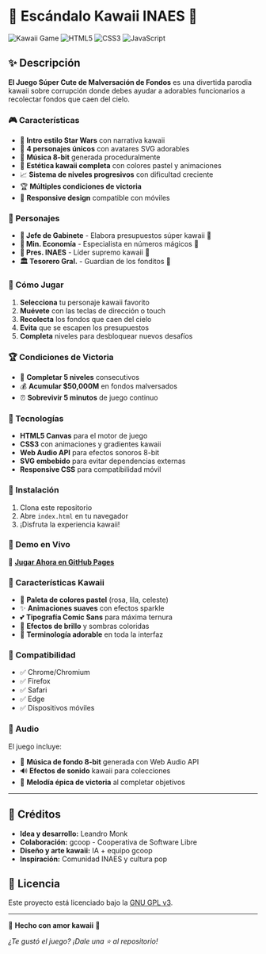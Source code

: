 # 🌸 Escándalo Kawaii INAES 🌸

![Kawaii Game](https://img.shields.io/badge/Game-Kawaii-FF69B4?style=for-the-badge&logo=gamepad)
![HTML5](https://img.shields.io/badge/HTML5-E34F26?style=for-the-badge&logo=html5&logoColor=white)
![CSS3](https://img.shields.io/badge/CSS3-1572B6?style=for-the-badge&logo=css3&logoColor=white)
![JavaScript](https://img.shields.io/badge/JavaScript-F7DF1E?style=for-the-badge&logo=javascript&logoColor=black)

## ✨ Descripción

**El Juego Súper Cute de Malversación de Fondos** es una divertida parodia kawaii sobre corrupción donde debes ayudar a adorables funcionarios a recolectar fondos que caen del cielo.

### 🎮 Características

- 🌟 **Intro estilo Star Wars** con narrativa kawaii
- 🦄 **4 personajes únicos** con avatares SVG adorables
- 🎵 **Música 8-bit** generada proceduralmente
- 🌈 **Estética kawaii completa** con colores pastel y animaciones
- 📈 **Sistema de niveles progresivos** con dificultad creciente
- 🏆 **Múltiples condiciones de victoria**
- 📱 **Responsive design** compatible con móviles

### 🌸 Personajes

- **👔 Jefe de Gabinete** - Elabora presupuestos súper kawaii 💝
- **💼 Min. Economía** - Especialista en números mágicos 🌟  
- **🎩 Pres. INAES** - Líder supremo kawaii 🦄
- **🏛️ Tesorero Gral.** - Guardian de los fonditos 💎

### 🎯 Cómo Jugar

1. **Selecciona** tu personaje kawaii favorito
2. **Muévete** con las teclas de dirección o touch
3. **Recolecta** los fondos que caen del cielo
4. **Evita** que se escapen los presupuestos
5. **Completa** niveles para desbloquear nuevos desafíos

### 🏆 Condiciones de Victoria

- 🌟 **Completar 5 niveles** consecutivos
- 💰 **Acumular $50,000M** en fondos malversados
- ⏰ **Sobrevivir 5 minutos** de juego continuo

### 🎨 Tecnologías

- **HTML5 Canvas** para el motor de juego
- **CSS3** con animaciones y gradientes kawaii
- **Web Audio API** para efectos sonoros 8-bit
- **SVG embebido** para evitar dependencias externas
- **Responsive CSS** para compatibilidad móvil

### 🌟 Instalación

1. Clona este repositorio
2. Abre `index.html` en tu navegador
3. ¡Disfruta la experiencia kawaii!

### 🌈 Demo en Vivo

🔗 **[Jugar Ahora en GitHub Pages](https://TU_USUARIO.github.io/escandalo-kawaii-game/)**

### 🦄 Características Kawaii

- 🌸 **Paleta de colores pastel** (rosa, lila, celeste)
- ✨ **Animaciones suaves** con efectos sparkle
- 💕 **Tipografía Comic Sans** para máxima ternura
- 🌟 **Efectos de brillo** y sombras coloridas
- 🎀 **Terminología adorable** en toda la interfaz

### 📱 Compatibilidad

- ✅ Chrome/Chromium
- ✅ Firefox  
- ✅ Safari
- ✅ Edge
- ✅ Dispositivos móviles

### 🎵 Audio

El juego incluye:
- 🎼 **Música de fondo 8-bit** generada con Web Audio API
- 🔊 **Efectos de sonido** kawaii para colecciones
- 🎉 **Melodía épica de victoria** al completar objetivos

---

## 👥 Créditos
- **Idea y desarrollo:** Leandro Monk
- **Colaboración:** gcoop - Cooperativa de Software Libre
- **Diseño y arte kawaii:** IA + equipo gcoop
- **Inspiración:** Comunidad INAES y cultura pop

## 📄 Licencia
Este proyecto está licenciado bajo la [GNU GPL v3](LICENSE).

---

💖 **Hecho con amor kawaii** 💖

*¿Te gustó el juego? ¡Dale una ⭐ al repositorio!*
